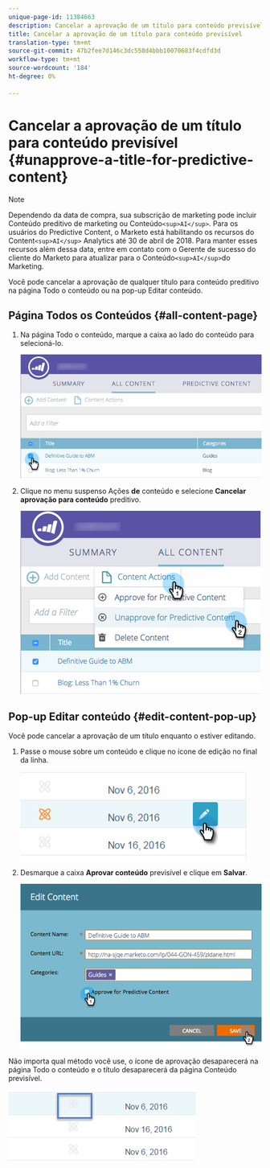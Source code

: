 ```yaml
---
unique-page-id: 11384663
description: Cancelar a aprovação de um título para conteúdo previsível - Documentos do marketing - Documentação do produto
title: Cancelar a aprovação de um título para conteúdo previsível
translation-type: tm+mt
source-git-commit: 47b2fee7d146c3dc558d4bbb10070683f4cdfd3d
workflow-type: tm+mt
source-wordcount: '184'
ht-degree: 0%

---
```



# Cancelar a aprovação de um título para conteúdo previsível {#unapprove-a-title-for-predictive-content}

>[!NOTE]
>
>Dependendo da data de compra, sua subscrição de marketing pode incluir Conteúdo preditivo de marketing ou Conteúdo`<sup>AI</sup>`. Para os usuários do Predictive Content, o Marketo está habilitando os recursos do Content`<sup>AI</sup>` Analytics até 30 de abril de 2018. Para manter esses recursos além dessa data, entre em contato com o Gerente de sucesso do cliente do Marketo para atualizar para o Conteúdo`<sup>AI</sup>`do Marketing.

Você pode cancelar a aprovação de qualquer título para conteúdo preditivo na página Todo o conteúdo ou na pop-up Editar conteúdo.

## Página Todos os Conteúdos {#all-content-page}

1. Na página Todo o conteúdo, marque a caixa ao lado do conteúdo para selecioná-lo.

   ![](assets/image2017-10-3-9-3a18-3a38.png)

1. Clique no menu suspenso Ações **de** conteúdo e selecione **Cancelar aprovação para conteúdo** preditivo.

   ![](assets/image2017-10-3-9-3a19-3a20.png)

## Pop-up Editar conteúdo {#edit-content-pop-up}

Você pode cancelar a aprovação de um título enquanto o estiver editando.

1. Passe o mouse sobre um conteúdo e clique no ícone de edição no final da linha.

   ![](assets/click-icon-hand.png)

1. Desmarque a caixa **Aprovar conteúdo** previsível e clique em **Salvar**.

   ![](assets/image2017-10-3-9-3a20-3a17.png)

Não importa qual método você use, o ícone de aprovação desaparecerá na página Todo o conteúdo e o título desaparecerá da página Conteúdo previsível.

![](assets/unapprove-content-no-icon.png)

